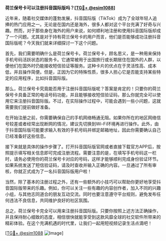 **荷兰保号卡可以注册抖音国际版吗？[[TG💪+ @esim1088](https://t.me/s/esim1088)]**

近年来，随着社交媒体的蓬勃发展，抖音国际版（TikTok）成为了全球年轻人追捧的热门应用之一。无论是在国内还是海外，很多人都对这个平台充满了好奇与兴趣。然而，对于那些身在海外的用户来说，如何顺利地注册和使用抖音国际版却成了一个问题。尤其是对于持有荷兰保号卡的用户而言，他们是否能够成功注册抖音国际版呢？今天我们就来详细探讨一下这个问题。

首先，我们需要明确什么是荷兰保号卡。荷兰保号卡，顾名思义，是一种用来保持手机号码活跃状态的服务卡。它通常被用于出国旅行或长期居住在国外的人群，以便他们在国外时仍能接收短信验证等服务。这种卡片的优点在于灵活性高、成本低，并且操作简便。但是，正因为它的特殊性质，很多人担心它是否能支持某些特定的应用程序，比如抖音国际版。

那么，荷兰保号卡究竟能否用于注册抖音国际版呢？答案是肯定的！只要你的荷兰保号卡具备正常的电话号码功能，并且能够接收短信验证码，那么你就完全可以使用它来注册抖音国际版。不过，在实际操作过程中，可能会遇到一些小问题，这就需要我们提前做好准备。

在开始注册之前，你需要确保自己的手机网络畅通无阻。如果你所在的地区网络信号较差或者经常出现断网的情况，建议先切换到Wi-Fi环境再进行操作。此外，由于抖音国际版可能要求输入有效的手机号码并绑定邮箱地址，因此你需要确认自己已经准备好这些信息。

接下来就是具体的操作步骤了。打开抖音国际版官网或者直接下载官方APP后，按照提示填写相关信息即可完成注册流程。需要注意的是，在填写手机号码这一栏时，请务必使用你的荷兰保号卡对应的号码，这样才能够顺利完成身份验证环节。如果系统发送了短信验证码，请及时查收并输入正确的内容。一旦通过了所有审核，你就正式成为了一名抖音国际版用户啦！

当然，除了基本的注册过程之外，还有一些额外的小技巧可以帮助你更好地享受抖音国际版带来的乐趣。例如，你可以关注一些有趣的内容创作者，加入不同的兴趣小组，与其他志同道合的朋友互动交流。同时也要注意遵守平台规则，避免发布任何违法不良信息，共同维护良好的社区氛围。

总之，荷兰保号卡完全可以用来注册抖音国际版。只要你按照上述方法正确操作，并且保持耐心细致的态度，相信很快就能享受到这款风靡全球的社交软件所带来的精彩体验。在这个充满机遇的时代里，让我们一起用短视频记录生活点滴吧！

[[TG💪+ @esim1088](https://t.me/s/esim1088) ![Image](https://i.postimg.cc/4NQfJmqS/Snipaste-2025-05-13-00-14-12.png)]